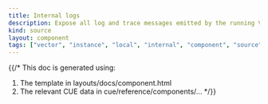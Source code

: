 ```yaml
---
title: Internal logs
description: Expose all log and trace messages emitted by the running Vector instance
kind: source
layout: component
tags: ["vector", "instance", "local", "internal", "component", "source", "logs"]
---
```


{{/*
This doc is generated using:

1. The template in layouts/docs/component.html
2. The relevant CUE data in cue/reference/components/...
*/}}
